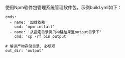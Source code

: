 使用Npm软件包管理系统管理软件包，示例build.yml如下：

```
cmds:
  - name: '加载依赖'
    cmd: 'npm install'
  - name: '从指定目录拷贝构建结果至output目录下'
    cmd: 'cp -rf bin output'
    
# 编译产物存储目录, 必填项
out_dir: 'output'

```
